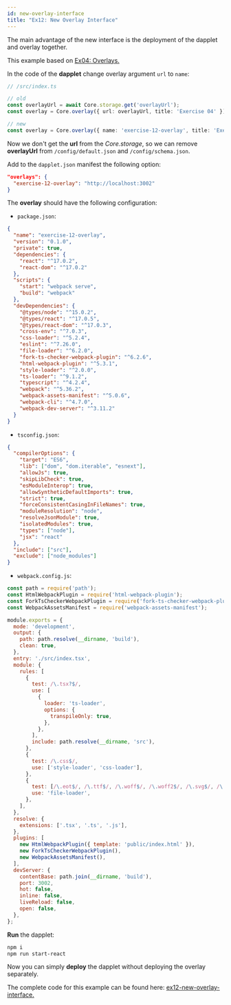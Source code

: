 ```yaml
---
id: new-overlay-interface 
title: "Ex12: New Overlay Interface"
---
```


The main advantage of the new interface is the deployment of the dapplet and overlay together.

This example based on [Ex04: Overlays.](overlays)

In the code of the **dapplet** change overlay argument `url` to `name`:

```typescript
// /src/index.ts

// old
const overlayUrl = await Core.storage.get('overlayUrl');
const overlay = Core.overlay({ url: overlayUrl, title: 'Exercise 04' });

// new
const overlay = Core.overlay({ name: 'exercise-12-overlay', title: 'Exercise 12' });
```

Now we don't get the **url** from the *Core.storage*, so we can remove **overlayUrl** from `/config/default.json` and `/config/schema.json`.

Add to the `dapplet.json` manifest the following option:

```json
"overlays": {
  "exercise-12-overlay": "http://localhost:3002"
}
```

The **overlay** should have the following configuration:

* `package.json`:

```json
{
  "name": "exercise-12-overlay",
  "version": "0.1.0",
  "private": true,
  "dependencies": {
    "react": "^17.0.2",
    "react-dom": "^17.0.2"
  },
  "scripts": {
    "start": "webpack serve",
    "build": "webpack"
  },
  "devDependencies": {
    "@types/node": "^15.0.2",
    "@types/react": "^17.0.5",
    "@types/react-dom": "^17.0.3",
    "cross-env": "^7.0.3",
    "css-loader": "^5.2.4",
    "eslint": "^7.26.0",
    "file-loader": "^6.2.0",
    "fork-ts-checker-webpack-plugin": "^6.2.6",
    "html-webpack-plugin": "^5.3.1",
    "style-loader": "^2.0.0",
    "ts-loader": "^9.1.2",
    "typescript": "^4.2.4",
    "webpack": "^5.36.2",
    "webpack-assets-manifest": "^5.0.6",
    "webpack-cli": "^4.7.0",
    "webpack-dev-server": "^3.11.2"
  }
}
```

* `tsconfig.json`:

```json
{
  "compilerOptions": {
    "target": "ES6",
    "lib": ["dom", "dom.iterable", "esnext"],
    "allowJs": true,
    "skipLibCheck": true,
    "esModuleInterop": true,
    "allowSyntheticDefaultImports": true,
    "strict": true,
    "forceConsistentCasingInFileNames": true,
    "moduleResolution": "node",
    "resolveJsonModule": true,
    "isolatedModules": true,
    "types": ["node"],
    "jsx": "react"
  },
  "include": ["src"],
  "exclude": ["node_modules"]
}
```

* `webpack.config.js`:

```js
const path = require('path');
const HtmlWebpackPlugin = require('html-webpack-plugin');
const ForkTsCheckerWebpackPlugin = require('fork-ts-checker-webpack-plugin');
const WebpackAssetsManifest = require('webpack-assets-manifest');

module.exports = {
  mode: 'development',
  output: {
    path: path.resolve(__dirname, 'build'),
    clean: true,
  },
  entry: './src/index.tsx',
  module: {
    rules: [
      {
        test: /\.tsx?$/,
        use: [
          {
            loader: 'ts-loader',
            options: {
              transpileOnly: true,
            },
          },
        ],
        include: path.resolve(__dirname, 'src'),
      },
      {
        test: /\.css$/,
        use: ['style-loader', 'css-loader'],
      },
      {
        test: [/\.eot$/, /\.ttf$/, /\.woff$/, /\.woff2$/, /\.svg$/, /\.png$/],
        use: 'file-loader',
      },
    ],
  },
  resolve: {
    extensions: ['.tsx', '.ts', '.js'],
  },
  plugins: [
    new HtmlWebpackPlugin({ template: 'public/index.html' }),
    new ForkTsCheckerWebpackPlugin(),
    new WebpackAssetsManifest(),
  ],
  devServer: {
    contentBase: path.join(__dirname, 'build'),
    port: 3002,
    hot: false,
    inline: false,
    liveReload: false,
    open: false,
  },
};
```

**Run** the dapplet:

```bash
npm i
npm run start-react
```

Now you can simply **deploy** the dapplet without deploying the overlay separately.

The complete code for this example can be found here: [ex12-new-overlay-interface.](https://github.com/dapplets/dapplet-template/tree/ex12-new-overlay-interface)
